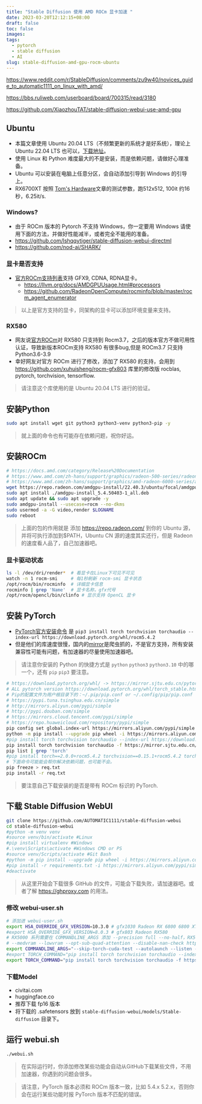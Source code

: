 ```yaml
---
title: "Stable Diffusion 使用 AMD ROCm 显卡加速 "
date: 2023-03-20T12:12:15+08:00
draft: false
toc: false
images:
tags: 
  - pytorch
  - stable diffusion
  - AI
slug: stable-diffusion-amd-gpu-rocm-ubuntu
---
```


<https://www.reddit.com/r/StableDiffusion/comments/zu9w40/novices_guide_to_automatic1111_on_linux_with_amd/>

<https://bbs.ruliweb.com/userboard/board/700315/read/3180>

<https://github.com/XiaozhouTAT/stable-diffusion-webui-use-amd-gpu>

## Ubuntu
- 本篇文章使用 Ubuntu 20.04 LTS（不频繁更新的系统才是好系统），理论上 Ubuntu 22.04 LTS 也可以，[下载地址](https://ubuntu.com/download/desktop)。
- 使用 Linux 和 Python 难度最大的不是安装，而是依赖问题，请做好心理准备。
- Ubuntu 可以安装在电脑上任意分区，会自动添加引导到 Windows 的引导上。
- RX6700XT 按照 [Tom's Hardware](https://www.tomshardware.com/news/stable-diffusion-gpu-benchmarks)文章的测试参数，跑512x512, 100it 约16秒，6.25it/s.

### Windows?
- 由于 ROCm 版本的 Pytorch 不支持 Windows，你一定要用 Windows 请使用下面的方法，并做好性能减半，或者完全不能用的准备。
- https://github.com/lshqqytiger/stable-diffusion-webui-directml
- https://github.com/nod-ai/SHARK/

### 显卡是否支持
- [官方ROCm支持列表](https://docs.amd.com/bundle/Hardware_and_Software_Reference_Guide/page/Hardware_and_Software_Support.html)支持 GFX9, CDNA, RDNA显卡。
    - https://llvm.org/docs/AMDGPUUsage.html#processors
    - https://github.com/RadeonOpenCompute/rocminfo/blob/master/rocm_agent_enumerator
> 以上是官方支持的显卡，同架构的显卡可以添加环境变量来支持。

### RX580
- 网友说[官方ROCm](https://docs.amd.com/bundle/Hardware_and_Software_Reference_Guide/page/Hardware_and_Software_Support.html)对 RX580 只支持到 Rocm3.7，之后的版本官方不做可用性认证，导致新版本ROCm支持 RX580 有很多bug,但是 ROCm3.7 只支持Python3.6-3.9
- 幸好网友对官方 ROCm 进行了修改，添加了 RX580 的支持，会用到 <https://github.com/xuhuisheng/rocm-gfx803> 库里的修改版 rocblas, pytorch, torchvision, tensorflow.
> 请注意这个库使用的是 Ubuntu 20.04 LTS 进行的验证。

## 安装Python
```sh
sudo apt install wget git python3 python3-venv python3-pip -y
```
> 就上面的命令也有可能存在依赖问题，祝你好运。

## 安装ROCm
```sh
# https://docs.amd.com/category/Release%20Documentation
# https://www.amd.com/zh-hans/support/graphics/radeon-500-series/radeon-rx-500-series/radeon-rx-580
# https://www.amd.com/zh-hans/support/graphics/amd-radeon-6000-series/amd-radeon-6700-series/amd-radeon-rx-6700-xt
wget https://repo.radeon.com/amdgpu-install/22.40.3/ubuntu/focal/amdgpu-install_5.4.50403-1_all.deb # Rocm 5.4.3 on Ubuntu 20.04 LTS (focal)
sudo apt install ./amdgpu-install_5.4.50403-1_all.deb
sudo apt update && sudo apt upgrade -y
sudo amdgpu-install --usecase=rocm --no-dkms
sudo usermod -a -G video,render $LOGNAME
sudo reboot
```
> 上面的包的作用就是 添加 https://repo.radeon.com/ 到你的 Ubuntu 源，并将可执行添加到$PATH，Ubuntu CN 源的速度其实还行，但是 Radeon 的速度看人品了，自己加速器吧。

### 显卡驱动状态
```sh
ls -l /dev/dri/render*  # 看显卡在Linux下可见不可见
watch -n 1 rocm-smi     # 每1秒刷新 rocm-smi 显卡状态
/opt/rocm/bin/rocminfo  # 详细显卡信息
rocminfo | grep 'Name'  # 显卡名称，gfx代号
/opt/rocm/opencl/bin/clinfo # 显示支持 OpenCL 显卡
```

## 安装 PyTorch
- [PyTorch官方安装命令](https://pytorch.org/get-started/locally/) 是 `pip3 install torch torchvision torchaudio --index-url https://download.pytorch.org/whl/rocm5.4.2`
- 但是他们的库速度很慢，国内的[mirror](https://mirror.sjtu.edu.cn/pytorch-wheels/)是爬虫抓的，不是官方支持，所有安装兼容性可能有问题，有加速器的尽量使用加速器吧。
> 请注意你安装的 Python 的快捷方式是 `python` `python3` `python3.10` 中的哪一个，还有 `pip` `pip3` 要注意。

```sh
# https://download.pytorch.org/whl/ -> https://mirror.sjtu.edu.cn/pytorch-wheels/
# ALL pytorch version https://download.pytorch.org/whl/torch_stable.html or https://mirror.sjtu.edu.cn/pytorch-wheels/torch_stable.html search ROCm
# Pip的配置文件为用户根目录下的：~/.pip/pip.conf or ~/.config/pip/pip.conf（Windows路径为：C:\Users\<UserName>\pip\pip.ini）
# https://pypi.tuna.tsinghua.edu.cn/simple
# http://mirrors.aliyun.com/pypi/simple
# http://pypi.douban.com/simple
# https://mirrors.cloud.tencent.com/pypi/simple
# https://repo.huaweicloud.com/repository/pypi/simple
pip config set global.index-url https://mirrors.aliyun.com/pypi/simple
python -m pip install --upgrade pip wheel -i https://mirrors.aliyun.com/pypi/simple
#pip install torch torchvision torchaudio --index-url https://download.pytorch.org/whl/rocm5.4.2
pip install torch torchvision torchaudio -f https://mirror.sjtu.edu.cn/pytorch-wheels/rocm5.4.2/torch_stable.html -i https://mirrors.aliyun.com/pypi/simple
pip list | grep 'torch'
#pip install torch==2.0.0+rocm5.4.2 torchvision==0.15.1+rocm5.4.2 torchaudio==2.0.1+rocm5.4.2 -f https://mirror.sjtu.edu.cn/pytorch-wheels/rocm5.4.2/torch_stable.html
# 下面命令可能能会帮你解决依赖问题，也可能不会。
pip freeze > req.txt
pip install -r req.txt
```
> 要注意自己下载安装的是否是带有 ROCm 标识的 PyTorch.

## 下载 Stable Diffusion WebUI
```sh
git clone https://github.com/AUTOMATIC1111/stable-diffusion-webui
cd stable-diffusion-webui
#python -m venv venv
#source venv/bin/activate #Linux
#pip install virtualenv #Windows
#.\venv\Scripts\activate #Windows CMD or PS
#source venv/Scripts/activate #Git Bash
#python -m pip install --upgrade pip wheel -i https://mirrors.aliyun.com/pypi/simple
#pip install -r requirements.txt -i https://mirrors.aliyun.com/pypi/simple
#deactivate
```
> 从这里开始会下载很多 GitHub 的文件，可能会下载失败，请加速器吧。或者了解 <https://ghproxy.com> 的用法。

### 修改 webui-user.sh
```sh
# 添加进 webui-user.sh
export HSA_OVERRIDE_GFX_VERSION=10.3.0 # gfx1030 Radeon RX 6800 6800 XT 6900 XT, gfx1031 Radeon RX 6700 XT.
#export HSA_OVERRIDE_GFX_VERSION=8.0.3 # gfx803 Radeon RX580
# RX5000 系列需要在 COMMANDLINE_ARGS 添加 --precision full --no-half，RX500 和 RX6000 系列不需要
# --medvram --lowvram --opt-sub-quad-attention --disable-nan-check https://github.com/AUTOMATIC1111/stable-diffusion-webui/wiki/Command-Line-Arguments-and-Settings
export COMMANDLINE_ARGS="--skip-torch-cuda-test --autolaunch --listen --theme dark"
#export TORCH_COMMAND="pip install torch torchvision torchaudio --index-url https://download.pytorch.org/whl/rocm5.4.2"
export TORCH_COMMAND="pip install torch torchvision torchaudio -f https://mirror.sjtu.edu.cn/pytorch-wheels/rocm5.4.2/torch_stable.html -i https://mirrors.aliyun.com/pypi/simple"
```

### 下载Model
- civitai.com
- huggingface.co
- 推荐下载 fp16 版本
- 将下载的 .safetensors 放到 `stable-diffusion-webui/models/Stable-diffusion` 目录下。

## 运行 webui.sh

```sh
./webui.sh
```
> 在实际运行时，你添加修改某些功能会自动从GitHub下载某些文件，不用加速器，你遇到的问题会很多。

> 请注意，PyTorch 版本必须和 ROCm 版本一致，比如 5.4.x 5.2.x，否则你会在运行某些功能时报 PyTorch 版本不匹配的错误。